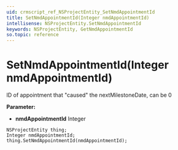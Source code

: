 ```yaml
---
uid: crmscript_ref_NSProjectEntity_SetNmdAppointmentId
title: SetNmdAppointmentId(Integer nmdAppointmentId)
intellisense: NSProjectEntity.SetNmdAppointmentId
keywords: NSProjectEntity, GetNmdAppointmentId
so.topic: reference
---
```


# SetNmdAppointmentId(Integer nmdAppointmentId)

ID of appointment that "caused" the nextMilestoneDate, can be 0

**Parameter:** 
 - **nmdAppointmentId** Integer

```crmscript
NSProjectEntity thing;
Integer nmdAppointmentId;
thing.SetNmdAppointmentId(nmdAppointmentId);
```

